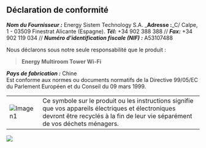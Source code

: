 ## Déclaration de conformité

_**Nom du Fournisseur :**_ Energy Sistem Technology S.A.
_**Adresse :**_C/ Calpe, 1 - 03509 Finestrat Alicante (Espagne).
_**Tél:**_ +34 902 388 388 // _**Fax:**_ +34 902 119 034 // _**Numéro d'identification fiscale (NIF) :**_  A53107488


Nous déclarons sous notre seule responsabilité que le produit :

>**Energy Multiroom Tower Wi-Fi**

_**Pays de fabrication :**_ Chine<br>
Est conforme aux normes ou documents normatifs de la Directive 99/05/EC du Parlement Européen et du Conseil du 09 mars 1999.

|  |  |
|:-------|:-------|
|![Imagen1](http://static.energysistem.com/images/manuals/39930/52d42d0e441fc.jpg) | Ce symbole sur le produit ou les instructions signifie que vos appareils électriques et électroniques devront être recyclés à la fin de leur vie séparément de vos déchets ménagers.

   ![](http://static.energysistem.com/images/manuals/39052/54887c2a4f567.jpg)
